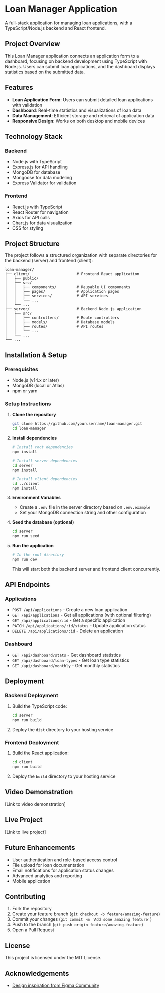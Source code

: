 # Loan Manager Application

A full-stack application for managing loan applications, with a TypeScript/Node.js backend and React frontend.

## Project Overview

This Loan Manager application connects an application form to a dashboard, focusing on backend development using TypeScript with Node.js. Users can submit loan applications, and the dashboard displays statistics based on the submitted data.

## Features

- **Loan Application Form**: Users can submit detailed loan applications with validation
- **Dashboard**: Real-time statistics and visualizations of loan data
- **Data Management**: Efficient storage and retrieval of application data
- **Responsive Design**: Works on both desktop and mobile devices

## Technology Stack

### Backend

- Node.js with TypeScript
- Express.js for API handling
- MongoDB for database
- Mongoose for data modeling
- Express Validator for validation

### Frontend

- React.js with TypeScript
- React Router for navigation
- Axios for API calls
- Chart.js for data visualization
- CSS for styling

## Project Structure

The project follows a structured organization with separate directories for the backend (server) and frontend (client):

```
loan-manager/
├── client/                     # Frontend React application
│   ├── public/
│   ├── src/
│   │   ├── components/         # Reusable UI components
│   │   ├── pages/              # Application pages
│   │   ├── services/           # API services
│   │   └── ...
│   └── ...
├── server/                     # Backend Node.js application
│   ├── src/
│   │   ├── controllers/        # Route controllers
│   │   ├── models/             # Database models
│   │   ├── routes/             # API routes
│   │   └── ...
│   └── ...
└── ...
```

## Installation & Setup

### Prerequisites

- Node.js (v14.x or later)
- MongoDB (local or Atlas)
- npm or yarn

### Setup Instructions

1. **Clone the repository**

   ```bash
   git clone https://github.com/yourusername/loan-manager.git
   cd loan-manager
   ```

2. **Install dependencies**

   ```bash
   # Install root dependencies
   npm install

   # Install server dependencies
   cd server
   npm install

   # Install client dependencies
   cd ../client
   npm install
   ```

3. **Environment Variables**

   - Create a `.env` file in the server directory based on `.env.example`
   - Set your MongoDB connection string and other configuration

4. **Seed the database (optional)**

   ```bash
   cd server
   npm run seed
   ```

5. **Run the application**

   ```bash
   # In the root directory
   npm run dev
   ```

   This will start both the backend server and frontend client concurrently.

## API Endpoints

### Applications

- `POST /api/applications` - Create a new loan application
- `GET /api/applications` - Get all applications (with optional filtering)
- `GET /api/applications/:id` - Get a specific application
- `PATCH /api/applications/:id/status` - Update application status
- `DELETE /api/applications/:id` - Delete an application

### Dashboard

- `GET /api/dashboard/stats` - Get dashboard statistics
- `GET /api/dashboard/loan-types` - Get loan type statistics
- `GET /api/dashboard/monthly` - Get monthly statistics

## Deployment

### Backend Deployment

1. Build the TypeScript code:

   ```bash
   cd server
   npm run build
   ```

2. Deploy the `dist` directory to your hosting service

### Frontend Deployment

1. Build the React application:

   ```bash
   cd client
   npm run build
   ```

2. Deploy the `build` directory to your hosting service

## Video Demonstration

[Link to video demonstration]

## Live Project

[Link to live project]

## Future Enhancements

- User authentication and role-based access control
- File upload for loan documentation
- Email notifications for application status changes
- Advanced analytics and reporting
- Mobile application

## Contributing

1. Fork the repository
2. Create your feature branch (`git checkout -b feature/amazing-feature`)
3. Commit your changes (`git commit -m 'Add some amazing feature'`)
4. Push to the branch (`git push origin feature/amazing-feature`)
5. Open a Pull Request

## License

This project is licensed under the MIT License.

## Acknowledgements

- [Design inspiration from Figma Community](<https://www.figma.com/file/vSeMzFkJ6RKdtflUaQvi9T/LOAN-MANAGER-(Community)>)
